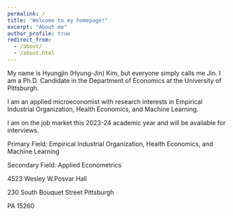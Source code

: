 ```yaml
---
permalink: /
title: "Welcome to my homepage!"
excerpt: "About me"
author_profile: true
redirect_from: 
  - /about/
  - /about.html
---
```



My name is Hyungjin (Hyung-Jin) Kim, but everyone simply calls me Jin. I am a Ph.D. Candidate in the Department of Economics at the University of Pittsburgh. 

I am an applied microeconomist with research interests in Empirical Industrial Organization, Health Economics, and Machine Learning.

I am on the job market this 2023-24 academic year and will be available for interviews.

Primary Field: Empirical Industrial Organization, Health Economics, and Machine Learning

Secondary Field: Applied Econometrics


4523 Wesley W.Posvar Hall 

230 South Bouquet Street Pittsburgh 

PA 15260
